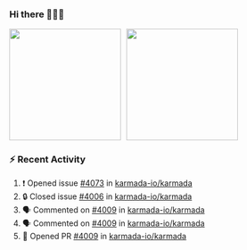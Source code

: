 ### Hi there 👋👋👋

<div style="display: flex; gap: 10px;">
  <img height="200px" src="https://github-readme-stats.vercel.app/api?username=Vacant2333&show_icons=true&theme=flag-india&count_private=true&hide_rank=true&include_all_commits=true">
  <img height="200px" src="https://github-readme-stats.vercel.app/api/top-langs/?username=Vacant2333&layout=donut">
</div>

### :zap: Recent Activity

<!--START_SECTION:activity-->
1. ❗ Opened issue [#4073](https://github.com/karmada-io/karmada/issues/4073) in [karmada-io/karmada](https://github.com/karmada-io/karmada)
2. 🔒 Closed issue [#4006](https://github.com/karmada-io/karmada/issues/4006) in [karmada-io/karmada](https://github.com/karmada-io/karmada)
3. 🗣 Commented on [#4009](https://github.com/karmada-io/karmada/pull/4009#issuecomment-1697022116) in [karmada-io/karmada](https://github.com/karmada-io/karmada)
4. 🗣 Commented on [#4009](https://github.com/karmada-io/karmada/pull/4009#issuecomment-1694579821) in [karmada-io/karmada](https://github.com/karmada-io/karmada)
5. 💪 Opened PR [#4009](https://github.com/karmada-io/karmada/pull/4009) in [karmada-io/karmada](https://github.com/karmada-io/karmada)
<!--END_SECTION:activity-->
